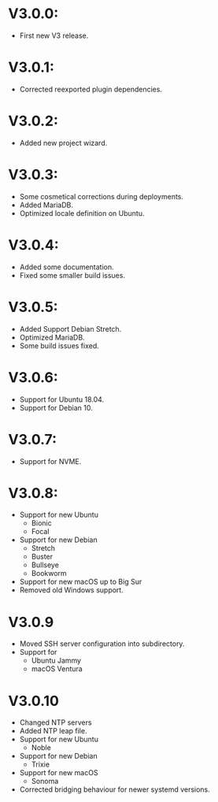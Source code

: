 # V3.0.0:
* First new V3 release.

# V3.0.1:
* Corrected reexported plugin dependencies.

# V3.0.2:
* Added new project wizard.

# V3.0.3:
* Some cosmetical corrections during deployments.
* Added MariaDB.
* Optimized locale definition on Ubuntu.

# V3.0.4:
* Added some documentation.
* Fixed some smaller build issues.

# V3.0.5:
* Added Support Debian Stretch.
* Optimized MariaDB.
* Some build issues fixed.

# V3.0.6:
* Support for Ubuntu 18.04.
* Support for Debian 10.

# V3.0.7:
* Support for NVME.

# V3.0.8:
* Support for new Ubuntu
  * Bionic
  * Focal
* Support for new Debian
  * Stretch
  * Buster
  * Bullseye
  * Bookworm
* Support for new macOS up to Big Sur
* Removed old Windows support.

# V3.0.9
* Moved SSH server configuration into subdirectory.
* Support for
  * Ubuntu Jammy
  * macOS Ventura

# V3.0.10
* Changed NTP servers
* Added NTP leap file.
* Support for new Ubuntu
  * Noble
* Support for new Debian
  * Trixie
* Support for new macOS
  * Sonoma
* Corrected bridging behaviour for newer systemd versions.
